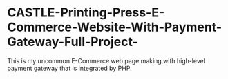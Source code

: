 # CASTLE-Printing-Press-E-Commerce-Website-With-Payment-Gateway-Full-Project-
This is my uncommon E-Commerce web page making with high-level payment gateway that is integrated by PHP.
